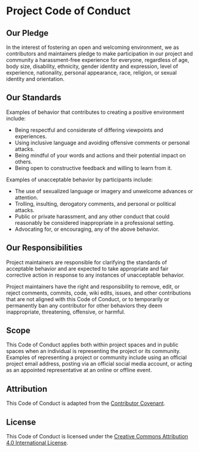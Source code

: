 #  Project Code of Conduct

## Our Pledge

In the interest of fostering an open and welcoming environment, we as contributors and maintainers pledge to make participation in our project and community a harassment-free experience for everyone, regardless of age, body size, disability, ethnicity, gender identity and expression, level of experience, nationality, personal appearance, race, religion, or sexual identity and orientation.

## Our Standards

Examples of behavior that contributes to creating a positive environment include:

- Being respectful and considerate of differing viewpoints and experiences.
- Using inclusive language and avoiding offensive comments or personal attacks.
- Being mindful of your words and actions and their potential impact on others.
- Being open to constructive feedback and willing to learn from it.

Examples of unacceptable behavior by participants include:

- The use of sexualized language or imagery and unwelcome advances or attention.
- Trolling, insulting, derogatory comments, and personal or political attacks.
- Public or private harassment, and any other conduct that could reasonably be considered inappropriate in a professional setting.
- Advocating for, or encouraging, any of the above behavior.

## Our Responsibilities

Project maintainers are responsible for clarifying the standards of acceptable behavior and are expected to take appropriate and fair corrective action in response to any instances of unacceptable behavior.

Project maintainers have the right and responsibility to remove, edit, or reject comments, commits, code, wiki edits, issues, and other contributions that are not aligned with this Code of Conduct, or to temporarily or permanently ban any contributor for other behaviors they deem inappropriate, threatening, offensive, or harmful.

## Scope

This Code of Conduct applies both within project spaces and in public spaces when an individual is representing the project or its community. Examples of representing a project or community include using an official project email address, posting via an official social media account, or acting as an appointed representative at an online or offline event.

## Attribution

This Code of Conduct is adapted from the [Contributor Covenant](https://www.contributor-covenant.org/version/2/0/code_of_conduct.html).

## License

This Code of Conduct is licensed under the [Creative Commons Attribution 4.0 International License](http://creativecommons.org/licenses/by/4.0/).
